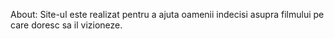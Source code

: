 About: Site-ul este realizat pentru a ajuta oamenii indecisi asupra filmului pe care doresc sa il vizioneze.
